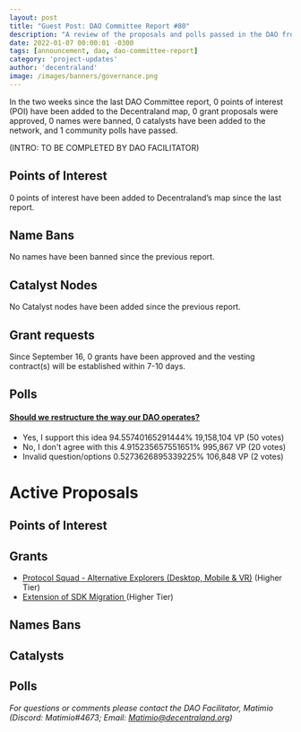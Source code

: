 ```yaml
---
layout: post
title: "Guest Post: DAO Committee Report #80"
description: "A review of the proposals and polls passed in the DAO from September 16 through September 30".
date: 2022-01-07 00:00:01 -0300
tags: [announcement, dao, dao-committee-report]
category: 'project-updates'
author: 'decentraland'
image: /images/banners/governance.png
---
```


In the two weeks since the last DAO Committee report, 0 points of interest (POI) have been added to the Decentraland map, 0 grant proposals were approved, 0 names were banned, 0 catalysts have been added to the network, and 1 community polls have passed.

(INTRO: TO BE COMPLETED BY DAO FACILITATOR)

## Points of Interest
0 points of interest have been added to Decentraland’s map since the last report.


## Name Bans

No names have been banned since the previous report.

## Catalyst Nodes
No Catalyst nodes have been added since the previous report.


## Grant requests
Since September 16, 0 grants have been approved and the vesting contract(s) will be established within 7-10 days.


## Polls

#### [Should we restructure the way our DAO operates?](https://governance.decentraland.org/proposal/?id=1aee1cf5-52b6-4008-a729-15466c693e65)

* Yes, I support this idea 94.55740165291444% 19,158,104 VP (50 votes)
* No, I don&#39;t agree with this 4.915235657551651% 995,867 VP (20 votes)
* Invalid question/options 0.5273626895339225% 106,848 VP (2 votes)



# Active Proposals

## Points of Interest


## Grants

* [Protocol Squad - Alternative Explorers (Desktop, Mobile &amp; VR)](https://governance.decentraland.org/proposal/?id=8ce24f4d-ed98-421b-a04e-dd71876bf9a2) (Higher Tier)
* [Extension of SDK Migration ](https://governance.decentraland.org/proposal/?id=14ed648e-16fb-479a-a5cb-4fd67e625c49) (Higher Tier)

## Names Bans


## Catalysts


## Polls


*For questions or comments please contact the DAO Facilitator, Matimio (Discord: Matimio#4673; Email: [Matimio@decentraland.org](mailto:Matimio@decentraland.org))*